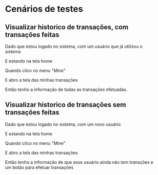 # Cenários de testes


## Visualizar historico de transações, com transações feitas

Dado que estou logado no sistema, com um usuário que já utilizou o sistema
>>
E estando na tela home
>>
Quando clico no menu "Mine"
>>
E abro a tela das minhas transações
>>
Então tenho a informação de todas as transações efetuadas.

## Visualizar historico de transações sem transações feitas

Dado que estou logado no sistema, com um novo usuário
>>
E estando na tela home
>>
Quando clico no menu "Mine"
>>
E abro a tela das minhas transações
>>
Então tenho a informação de que esse usuário ainda não tem transções e um botão para efetuar transações
